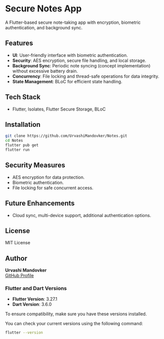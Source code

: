 # Secure Notes App

A Flutter-based secure note-taking app with encryption, biometric authentication, and background sync.

## Features
- **UI**: User-friendly interface with biometric authentication.
- **Security**: AES encryption, secure file handling, and local storage.
- **Background Sync**: Periodic note syncing (concept implementation) without excessive battery drain.
- **Concurrency**: File locking and thread-safe operations for data integrity.
- **State Management**: BLoC for efficient state handling.

## Tech Stack
- Flutter, Isolates, Flutter Secure Storage, BLoC

## Installation
```sh
git clone https://github.com/UrvashiMandovker/Notes.git
cd Notes
flutter pub get
flutter run
```

## Security Measures
- AES encryption for data protection.
- Biometric authentication.
- File locking for safe concurrent access.

## Future Enhancements
- Cloud sync, multi-device support, additional authentication options.

## License
MIT License

## Author
**Urvashi Mandovker**  
[GitHub Profile](https://github.com/UrvashiMandovker)


### Flutter and Dart Versions

- **Flutter Version**:  3.27.1  
- **Dart Version**: 3.6.0 

To ensure compatibility, make sure you have these versions installed.

You can check your current versions using the following command:
```bash
flutter --version